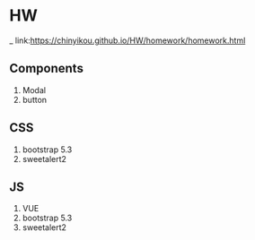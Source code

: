 ﻿# HW
 _ link:https://chinyikou.github.io/HW/homework/homework.html

## Components
1. Modal
2. button

## CSS
1. bootstrap 5.3
2. sweetalert2

## JS
1. VUE
2. bootstrap 5.3
3. sweetalert2
